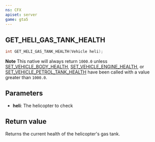 ```yaml
---
ns: CFX
apiset: server
game: gta5
---
```

## GET_HELI_GAS_TANK_HEALTH

```c
int GET_HELI_GAS_TANK_HEALTH(Vehicle heli);
```

**Note** This native will always return `1000.0` unless [SET_VEHICLE_BODY_HEALTH](#_0xB77D05AC8C78AADB), [SET_VEHICLE_ENGINE_HEALTH](#_0x45F6D8EEF34ABEF1), or [SET_VEHICLE_PETROL_TANK_HEALTH](#_0x70DB57649FA8D0D8) have been called with a value greater than `1000.0`.

## Parameters
* **heli**: The helicopter to check

## Return value
Returns the current health of the helicopter's gas tank.